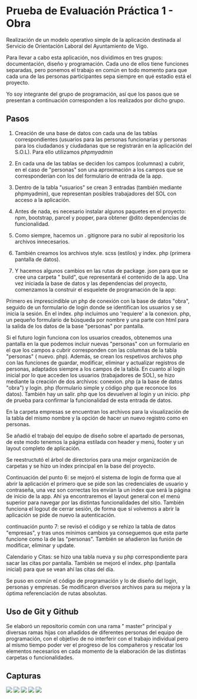 # Prueba de Evaluación Práctica 1 - Obra

Realización de un modelo operativo simple de la aplicación destinada al Servicio de Orientación Laboral del Ayuntamiento de Vigo.

Para llevar a cabo esta aplicación, nos dividimos en tres grupos: documentación, diseño y programación. Cada uno de ellos tiene funciones separadas, pero ponemos el trabajo en común en todo momento para que cada una de las personas participantes sepa siempre en qué estadio está el proyecto.

Yo soy integrante del grupo de programación, así que los pasos que se presentan a continuación corresponden a los realizados por dicho grupo.

## Pasos

1. Creación de una base de datos con cada una de las tablas correspondientes (usuarios para las personas funcionarias y personas para los ciudadanos y ciudadanas que se registrarán en la aplicación del S.O.L). Para ello utilizamos *phpmyadmin*

2. En cada una de las tablas se deciden los campos (columnas) a cubrir, en el caso de "personas" son una aproximación a los campos que se corresponderían con los del formulario de entrada de la  app.

3. Dentro de la tabla "usuarios" se crean 3 entradas (también mediante  phpmyadmin), que representan posibles trabajadores del SOL con acceso a la aplicación.

4. Antes de nada, es necesario instalar algunos paquetes en el proyecto:  npm,  bootstrap,  parcel y  popper, para obtener @dito dependencias de funcionalidad.

5. Como siempre, hacemos un . gitignore para no subir al repositorio los archivos innecesarios.

6. También creamos los archivos  style. scss (estilos) y  index. php (primera pantalla de datos).

7. Y hacemos algunos cambios en las rutas de  package. json para que se cree una carpeta " build", que representará el contenido de la  app.
Una vez iniciada la base de datos y las dependencias del proyecto, comenzamos la  construir el  esquelete de programación de la  app:

Primero es imprescindible un  php de conexión con la base de datos "obra", seguido de un formulario de  login donde se identifican los usuarios y se inicia la sesión.
En el  index. php  incluimos uno 'requiere' a la  conexion. php, un pequeño formulario de  búsqueda por nombre y una parte con html para la salida de los datos de la base "personas" por pantalla.

Si el futuro  login funciona con los usuarios creados, obtenemos una pantalla en la que podemos  incluir nuevas "personas" con un formulario en el que los campos a cubrir corresponden con las columnas de la tabla "personas" ( nuevo. php).
Además, se crean los  respetivos archivos  php con las funciones de guardar, modificar, eliminar y actualizar registros de personas, adaptados siempre a los campos de la tabla.
En cuanto al  login inicial por lo que acceden los usuarios (trabajadores de SOL), se hizo mediante la creación de dos archivos:  conexion. php (a la base de datos "obra") y  login. php (formulario simple y código  php que reconoce los datos). También hay un  salir. php que los devuelven al  login y un inicio. php de prueba para confirmar la funcionalidad de esta entrada de datos.

En la carpeta empresas se encuentran los archivos para la visualización de la tabla del mismo nombre y la opción de hacer un nuevo registro como en personas.

Se añadió el trabajo del equipo de diseño sobre el apartado de personas, de este modo tenemos la página  estilada con  header y menú,  footer y un  layout completo de aplicación.

Se reestructutó el árbol de directorios para una mejor organización de carpetas y se hizo un index principal en la base del proyecto.

Continuación del punto 6: se mejoró el sistema de  login de forma que al abrir la aplicación el primero que se pide son las credenciales de usuario y contraseña, una vez son correctas los envían la un  index que será la página de inicio de la  app.  Ahí ya encontraremos el  layout general con el menú superior para navegar por las distintas funcionalidades del sitio. También funciona el  logout de cerrar sesión, de forma que sí volvemos a abrir la aplicación se pide de nuevo la autenticación.

continuación punto 7: se revisó el código y se rehizo la tabla de datos "empresas", y tras unos mínimos cambios ya  conseguemos que esta parte funcione como la de las "personas". También se añadieron las  funión de modificar, eliminar y  update.

Calendario y Citas: se hizo una tabla nueva y su  php correspondiente para sacar las citas por pantalla. También se mejoró el  index. php (pantalla inicial) para que se vean  ahí las citas del día.

Se puso en común el código de programación y lo de diseño del  login, personas y empresas. Se modificaron diversos archivos para su mejora y la óptima  referenciación de rutas absolutas.


## Uso de  Git y  Github

Se elaboró un repositorio común con una rama " master" principal y diversas ramas hijas con añadidos de diferentes personas del equipo de programación, con el objetivo de no interferir con el trabajo individual pero al mismo tiempo poder ver el progreso de los compañeros y rescatar los elementos necesarios en cada momento de la elaboración de las distintas carpetas o funcionalidades.

## Capturas


<img src="https://user-images.githubusercontent.com/89069423/153570520-88311ce3-6312-44df-bbad-bbc7622dd4f7.png"/>
<img src="https://user-images.githubusercontent.com/89069423/153570383-4bfcf451-3d50-4a7d-8652-e4f393b820da.png"/>
<img src="https://user-images.githubusercontent.com/89069423/153570394-8d652070-f0cf-4b9b-8b09-e8173feb2657.png"/>
<img src="https://user-images.githubusercontent.com/89069423/153570403-82fd4a9b-6db7-4e04-83ca-73b3dd265f57.png"/>
<img src="https://user-images.githubusercontent.com/89069423/153570411-7fe2b539-a2cc-4f22-97fc-d306874b1812.png"/>

